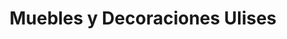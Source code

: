 ---
title: "Muebles y Decoraciones Ulises"
url: /trujillo/muebles-y-decoraciones-ulises/
shop: Möbel
---